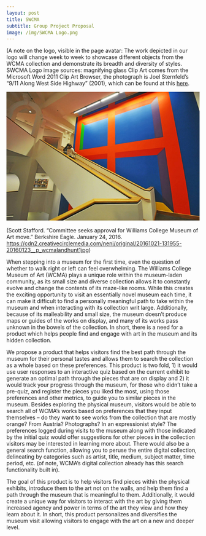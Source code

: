 ```yaml
---
layout: post
title: SWCMA
subtitle: Group Project Proposal
image: /img/SWCMA Logo.png
---
```


(A note on the logo, visible in the page avatar: The work depicted in our logo will change week to week to showcase different objects from the WCMA collection and demonstrate its breadth and diversity of styles. SWCMA Logo image sources: magnifying glass Clip Art comes from the Microsoft Word 2011 Clip Art Browser, the photograph is Joel Sternfeld’s “9/11 Along West Side Highway” (2001), which can be found at this [here](http://egallery.williams.edu/objects/17896/911-along-west-side-highway?ctx=2ceb3b72-27b2-4216-bd79-cc5bb8ad4dc1&idx=11).

![WCMA](/img/20161021-131955-20160123__p_wcmalandhunt1jpg.jpeg)

(Scott Stafford. “Committee seeks approval for Williams College Museum of Art move.” Berkshire Eagle. January 24, 2016. <https://cdn2.creativecirclemedia.com/neni/original/20161021-131955-20160123__p_wcmalandhunt1jpg>)

When stepping into a museum for the first time, even the question of whether to walk right or left can feel overwhelming. The Williams College Museum of Art (WCMA) plays a unique role within the museum-laden community, as its small size and diverse collection allows it to constantly evolve and change the contents of its maze-like rooms. While this creates the exciting opportunity to visit an essentially novel museum each time, it can make it difficult to find a personally meaningful path to take within the museum and when interacting with its collection writ large. Additionally, because of its malleability and small size, the museum doesn’t produce maps or guides of the works on display, and many of its works pass unknown in the bowels of the collection. In short, there is a need for a product which helps people find and engage with art in the museum and its hidden collection.

We propose a product that helps visitors find the best path through the museum for their personal tastes and allows them to search the collection as a whole based on these preferences. This product is two fold, 1) it would use user responses to an interactive quiz based on the current exhibit to generate an optimal path through the pieces that are on display and 2) it would track your progress through the museum, for those who didn’t take a pre-quiz, and register the pieces you liked the most, using those preferences and other metrics, to guide you to similar pieces in the museum. Besides exploring the physical museum, visitors would be able to search all of WCMA’s works based on preferences that they input themselves – do they want to see works from the collection that are mostly orange? From Austria? Photographs? In an expressionist style? The preferences logged during visits to the museum along with those indicated by the initial quiz would offer suggestions for other pieces in the collection visitors may be interested in learning more about. There would also be a general search function, allowing you to peruse the entire digital collection, delineating by categories such as artist, title, medium, subject matter, time period, etc. (of note, WCMA’s digital collection already has this search functionality built in). 

The goal of this product is to help visitors find pieces within the physical exhibits, introduce them to the art not on the walls, and help them find a path through the museum that is meaningful to them. Additionally, it would create a unique way for visitors to interact with the art by giving them increased agency and power in terms of the art they view and how they learn about it. In short, this product personalizes and diversifies the museum visit allowing visitors to engage with the art on a new and deeper level.

